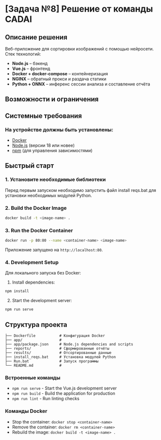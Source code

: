 # [Задача №8] Решение от команды CADAI

## Описание решения
Веб-приложение для сортировки изображений с помощью нейросети.  
Стек технологий:  
- **Node.js** – бэкенд  
- **Vue.js** – фронтенд  
- **Docker + docker-compose** – контейнеризация  
- **NGINX** – обратный прокси и раздача статики  
- **Python + ONNX** – инференс сессии анализа и составление отчёта


## Возможности и ограничения



##  Системные требования

### На устройстве должны быть установлены:

- [Docker](https://www.docker.com/get-started) 
- [Node.js](https://nodejs.org/) (версии 18 или новее)
- [npm](https://www.npmjs.com/) (для управления зависимостями)

## Быстрый старт

### 1. Установите необходимые библиотеки
Перед первым запуском необходимо запустить файл install reqs.bat для установки необходимых модулей Python.

### 2. Build the Docker Image
```bash
docker build -t <image-name> .
```

### 3. Run the Docker Container
```bash
docker run -p 80:80 --name <container-name> <image-name>
```

Приложение запущено на `http://localhost:80`.


### 4. Development Setup
Для локального запуска без Docker:

1. Install dependencies:
```bash
npm install
```

2. Start the development server:
```bash
npm run serve
```

##  Структура проекта

```
├── Dockerfile           # Конфигурация Docker
├── app/                 # 
├── app/package.json     # Node.js dependencies and scripts
├── reports/             # Сформированные отчёты
├── results/             # Отсортированные данные
├── install_reqs.bat     # Установка модулей Python
├── Run.bat              # Запуск программы
└── README.md            # 
```

### Встроенные команды
- `npm run serve` - Start the Vue.js development server
- `npm run build` - Build the application for production
- `npm run lint`  - Run linting checks

### Команды Docker
- Stop the container: `docker stop <container-name>`
- Remove the container: `docker rm <container-name>`
- Rebuild the image: `docker build -t <image-name> .`